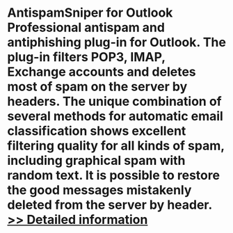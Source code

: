 # AntispamSniper for Outlook<br />Professional antispam and antiphishing plug-in for Outlook. The plug-in filters POP3, IMAP, Exchange accounts and deletes most of spam on the server by headers. The unique combination of several methods for automatic email classification shows excellent filtering quality for all kinds of spam, including graphical spam with random text. It is possible to restore the good messages mistakenly deleted from the server by header.<br />[>> Detailed information](https://secure.shareit.com/shareit/product.html?productid=300302597&affiliateid=200057808)